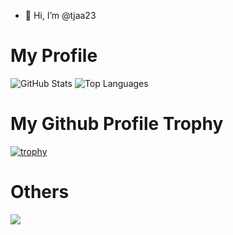 - 👋 Hi, I’m @tjaa23

# My Profile

![GitHub Stats](https://github-readme-stats.vercel.app/api?username=morita23&count_private=true&show_icons=true&theme=buefy)
![Top Languages](https://github-readme-stats.vercel.app/api/top-langs/?username=morita23&layout=compact&theme=buefy)

# My Github Profile Trophy

[![trophy](https://github-profile-trophy.vercel.app/?username=morita23)](https://github.com/morita23/morita23)

# Others

![](https://komarev.com/ghpvc/?username=morita23&color=green)
